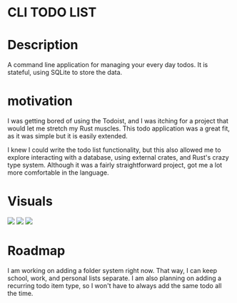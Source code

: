 # CLI TODO  LIST

# Description
A command line application for managing your every day todos. It is stateful, using SQLite to store the data. 

# motivation
I was getting bored of using the Todoist, and I was itching for a project that would let me stretch my Rust muscles. This todo application was a great fit, as it was simple but it is easily extended. 

I knew I could write the todo list functionality, but this also allowed me to explore interacting with a database, using external crates, and Rust's crazy type system. Although it was a fairly straightforward project, got me a lot more comfortable in the language.

# Visuals
![](https://i.imgur.com/OhzaXEB.png)
![](https://i.imgur.com/vZ89isl.png)
![](https://i.imgur.com/aN9SAF0.png)


# Roadmap
I am working on adding a folder system right now. That way, I can keep school, work, and personal lists separate. I am also planning on adding a recurring todo item type, so I won't have to always add the same todo all the time.
